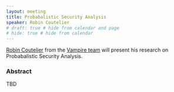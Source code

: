 ```yaml
---
layout: meeting
title: Probabalistic Security Analysis
speaker: Robin Coutelier
# draft: true # hide from calendar and page
# hide: true # hide from calendar
---
```


[Robin Coutelier](https://robcoutel.github.io/) from the [Vampire team](https://vprover.github.io/) will present his research on Probabalistic Security Analysis.

### Abstract

TBD


